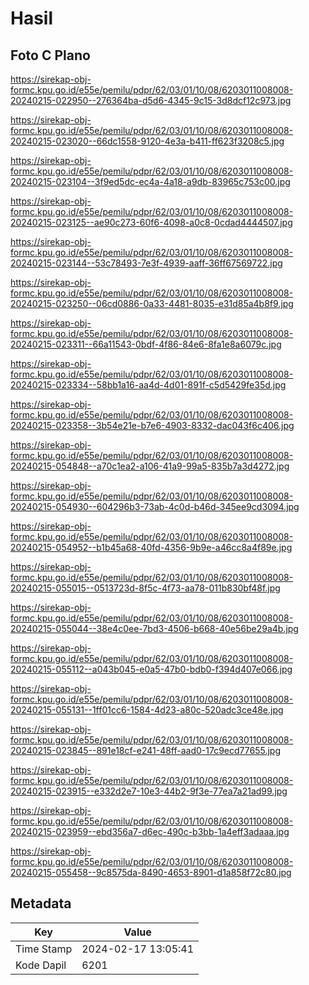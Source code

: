 # Hasil

## Foto C Plano

https://sirekap-obj-formc.kpu.go.id/e55e/pemilu/pdpr/62/03/01/10/08/6203011008008-20240215-022950--276364ba-d5d6-4345-9c15-3d8dcf12c973.jpg

https://sirekap-obj-formc.kpu.go.id/e55e/pemilu/pdpr/62/03/01/10/08/6203011008008-20240215-023020--66dc1558-9120-4e3a-b411-ff623f3208c5.jpg

https://sirekap-obj-formc.kpu.go.id/e55e/pemilu/pdpr/62/03/01/10/08/6203011008008-20240215-023104--3f9ed5dc-ec4a-4a18-a9db-83965c753c00.jpg

https://sirekap-obj-formc.kpu.go.id/e55e/pemilu/pdpr/62/03/01/10/08/6203011008008-20240215-023125--ae90c273-60f6-4098-a0c8-0cdad4444507.jpg

https://sirekap-obj-formc.kpu.go.id/e55e/pemilu/pdpr/62/03/01/10/08/6203011008008-20240215-023144--53c78493-7e3f-4939-aaff-36ff67569722.jpg

https://sirekap-obj-formc.kpu.go.id/e55e/pemilu/pdpr/62/03/01/10/08/6203011008008-20240215-023250--06cd0886-0a33-4481-8035-e31d85a4b8f9.jpg

https://sirekap-obj-formc.kpu.go.id/e55e/pemilu/pdpr/62/03/01/10/08/6203011008008-20240215-023311--66a11543-0bdf-4f86-84e6-8fa1e8a6079c.jpg

https://sirekap-obj-formc.kpu.go.id/e55e/pemilu/pdpr/62/03/01/10/08/6203011008008-20240215-023334--58bb1a16-aa4d-4d01-891f-c5d5429fe35d.jpg

https://sirekap-obj-formc.kpu.go.id/e55e/pemilu/pdpr/62/03/01/10/08/6203011008008-20240215-023358--3b54e21e-b7e6-4903-8332-dac043f6c406.jpg

https://sirekap-obj-formc.kpu.go.id/e55e/pemilu/pdpr/62/03/01/10/08/6203011008008-20240215-054848--a70c1ea2-a106-41a9-99a5-835b7a3d4272.jpg

https://sirekap-obj-formc.kpu.go.id/e55e/pemilu/pdpr/62/03/01/10/08/6203011008008-20240215-054930--604296b3-73ab-4c0d-b46d-345ee9cd3094.jpg

https://sirekap-obj-formc.kpu.go.id/e55e/pemilu/pdpr/62/03/01/10/08/6203011008008-20240215-054952--b1b45a68-40fd-4356-9b9e-a46cc8a4f89e.jpg

https://sirekap-obj-formc.kpu.go.id/e55e/pemilu/pdpr/62/03/01/10/08/6203011008008-20240215-055015--0513723d-8f5c-4f73-aa78-011b830bf48f.jpg

https://sirekap-obj-formc.kpu.go.id/e55e/pemilu/pdpr/62/03/01/10/08/6203011008008-20240215-055044--38e4c0ee-7bd3-4506-b668-40e56be29a4b.jpg

https://sirekap-obj-formc.kpu.go.id/e55e/pemilu/pdpr/62/03/01/10/08/6203011008008-20240215-055112--a043b045-e0a5-47b0-bdb0-f394d407e066.jpg

https://sirekap-obj-formc.kpu.go.id/e55e/pemilu/pdpr/62/03/01/10/08/6203011008008-20240215-055131--1ff01cc6-1584-4d23-a80c-520adc3ce48e.jpg

https://sirekap-obj-formc.kpu.go.id/e55e/pemilu/pdpr/62/03/01/10/08/6203011008008-20240215-023845--891e18cf-e241-48ff-aad0-17c9ecd77655.jpg

https://sirekap-obj-formc.kpu.go.id/e55e/pemilu/pdpr/62/03/01/10/08/6203011008008-20240215-023915--e332d2e7-10e3-44b2-9f3e-77ea7a21ad99.jpg

https://sirekap-obj-formc.kpu.go.id/e55e/pemilu/pdpr/62/03/01/10/08/6203011008008-20240215-023959--ebd356a7-d6ec-490c-b3bb-1a4eff3adaaa.jpg

https://sirekap-obj-formc.kpu.go.id/e55e/pemilu/pdpr/62/03/01/10/08/6203011008008-20240215-055458--9c8575da-8490-4653-8901-d1a858f72c80.jpg


## Metadata

| Key        | Value               |
| ---------- | ------------------- |
| Time Stamp | 2024-02-17 13:05:41 |
| Kode Dapil | 6201                |



